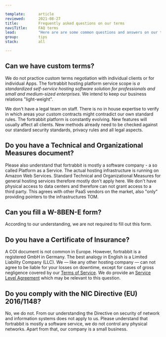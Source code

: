 ```yaml
---

template:      article
reviewed:      2021-08-27
title:         Frequently asked questions on our terms
naviTitle:     FAQ terms
lead:          "Here are are some common questions and answers on our terms of service."
group:         tips
stack:         all

---
```


## Can we have custom terms?

We do not practice custom terms negotiation with individual clients or for individual Apps. The fortrabbit hosting platform service scope is _a standardized self-service hosting software solution for professionals and small and medium-sized enterprises_. We intend to keep our business relations "light-weight".

We don't have a legal team on staff. There is no in house expertise to verify in which areas your custom contracts might contradict our own standard rules. The fortrabbit platform is constantly evolving. New features will usually affect all clients. New methods already need to be checked against our standard security standards, privacy rules and all legal aspects.

## Do you have a Technical and Organizational Measures document?

Please also understand that fortrabbit is mostly a software company - a so called Platform as a Service. The actual hosting infrastructure is running on Amazon Web Services. Standard Technical and Organizational Measures for general hosting services therefore mostly don't apply here. We don't have physical access to data centers and therefore can not grant access to a third party. This agrees with other PaaS vendors on the market, also "only" providing pointers to the infrastructures TOM.

## Can you fill a W-8BEN-E form?

According to our understanding, we are not required to fill out this form.

## Do you have a Certificate of Insurance?

A COI document is not common in Europe. However, fortrabbit is a registered GmbH in Germany. The best analogy in English is a Limited Liability Company (LLC).  We — like any other hosting company — can not agree to be liable for your losses on downtime, except for cases of gross negligence covered by our [Terms of Service](https://www.fortrabbit.com/terms). We do provide an [Service Level Agreement](https://www.fortrabbit.com/uptime) which may be relevant to this question.

## Do you comply with the NIC Directive (EU) 2016/1148?

No, we do not. From our understanding the Directive on security of network and information systems does not apply to us. Please understand that fortrabbit is mostly a software service, we do not control any physical networks. Apart from that, our company is a small business.
